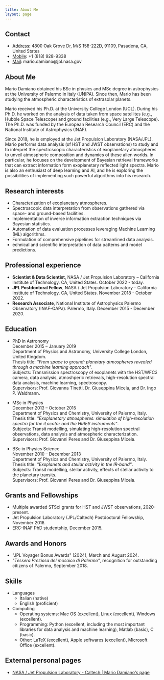 ```yaml
---
title: About Me
layout: page
---
```


<h2>Contact</h2>
<ul class="skill-list">
	<li><u>Address</u>:  4800 Oak Grove Dr, M/S 158-222D, 91109, Pasadena, CA, United States</li>
	<li><u>Mobile</u>:   +1 (818) 928-9338</li>
	<li><u>Mail</u>:     mario.damiano@jpl.nasa.gov</li>
</ul>


<h2>About Me</h2>
<p>Mario Damiano obtained his BSc in physics and MSc degree in astrophysics at the University of Palermo in Italy (UNIPA). Since then, Mario has been studying the atmospheric characteristics of extrasolar planets.</p>

<p>Mario received his Ph.D. at the University College London (UCL). During his Ph.D. he worked on the analysis of data taken from space satellites (e.g., Hubble Space Telescope) and ground facilities (e.g., Very Large Telescope). The Ph.D. was funded by the European Research Council (ERC) and the National Institute of Astrophysics (INAF).</p>

<p>Since 2018, he is employed at the Jet Propulsion Laboratory (NASA/JPL). Mario performs data analysis (of HST and JWST observations) to study and to interpret the spectroscopic characteristics of exoplanetary atmospheres to unveil atmospheric composition and dynamics of these alien worlds. In particular, he focuses on the development of Bayesian retrieval frameworks that can extract information form exoplanetary reflected light spectra. Mario is also an enthusiast of deep learning and AI, and he is exploring the possibilities of implementing such powerful algorithms into his research.</p>

<h2>Research interests</h2>
<ul class="skill-list">
	<li>Characterization of exoplanetary atmospheres.</li>
	<li>Spectroscopic data interpretation from observations gathered via space- and ground-based facilities.</li>
	<li>Implementation of inverse information extraction techniques via Bayesian statistics.</li>
	<li>Automation of data evaluation processes leveraging Machine Learning (ML) algorithms.</li>
    <li>Formulation of comprehensive pipelines for streamlined data analysis.</li>
    <li>echnical and scientific interpretation of data patterns and model predictions.</li>
</ul>

<h2>Professional experience</h2>
<ul class="skill-list">
    <li><strong>Scientist & Data Scientist</strong>, NASA / Jet Propulsion Laboratory – California Institute of Technology. CA, United States. October 2022 - today.</li>
	<li><strong>JPL Postdoctoral Fellow</strong>, NASA / Jet Propulsion Laboratory – California Institute of Technology. CA, United States. November 2018 - October 2022.</li>
	<li><strong>Research Associate</strong>, National Institute of Astrophysics Palermo Observatory (INAF-OAPa). Palermo, Italy. December 2015 - December 2020.</li>
</ul>

<h2>Education</h2>
<ul class="skill-list">
	<li><p>PhD in Astronomy 
<br />December 2015 – January 2019
<br />Department of Physics and Astronomy, University College London, United Kingdom.
<br />Thesis title: <i>"From space to ground: planetary atmospheres revealed through a machine learning approach"</i>.
<br />Subjects: Transmission spectroscopy of exoplanets with the HST/WFC3 camera, data analysis, atmoshperic retrievals, 
high-resolution spectral data analysis, machine learning, spectroscopy.
<br />Supervisors: Prof. Giovanna Tinetti, Dr. Giuseppina Micela, and Dr. Ingo P. Waldmann.</p></li>
	<li><p>MSc in Physics
<br />December 2013 – October 2015 
<br />Department of Physics and Chemistry, University of Palermo, Italy.
<br />Thesis title: <i>"Exoplanetary atmospheres: simulation of high-resolution spectra for the iLocator and the HIRES instruments"</i>.
<br />Subjects: Transit modelling, simulating high-resolution spectral observations, data analysis and atmospheric characterization. 
<br />Supervisors: Prof. Giovanni Peres and Dr. Giuseppina Micela.</p></li>
    <li><p>BSc in Physics Science
<br />November 2010 – December 2013
<br />Department of Physics and Chemistry, University of Palermo, Italy.
<br />Thesis title: <i>"Exoplanets and stellar activity in the IR-band"</i>.
<br />Subjects: Transit modelling, stellar activity, effects of stellar activity to the planetary transits. 
<br />Supervisors: Prof. Giovanni Peres and Dr. Giuseppina Micela.</p></li>
</ul>

<h2>Grants and Fellowships</h2>
<ul class="skill-list">
<li>Multiple awarded STScI grants for HST and JWST observations, 2020-present.</li>
<li>Jet Propulsion Laboratory (JPL/Caltech) Postdoctoral Fellowship, November 2018.</li>
<li>ERC-INAF PhD studentship, December 2015.</li>
</ul>

<h2>Awards and Honors</h2>
<ul class="skill-list">
<li>"JPL Voyager Bonus Awards" (2024), March and August 2024.</li>
<li><i>"Tessera Preziosa del mosaico di Palermo"</i>, recognition for outstanding citizens of Palermo, September 2018.</li>
</ul>

<h2>Skills</h2>
  <ul>
  <li>Languages
    <ul>
      <li>Italian (native)</li>
      <li>English (proficient)</li>
    </ul>
  </li>
  <li>Computing
    <ul>
      <li>Operating systems: Mac OS (excellent), Linux (excellent), Windows (excellent).</li>
      <li>Programming: Python (excellent, including the most important libraries for data analysis and machine learning), Matlab (basic), C (basic).</li>
      <li>Other: LaTeX (excellent), Apple softwares (excellent), Microsoft Office (excellent).</li>
    </ul>
  </li>
</ul>

<h2>External personal pages</h2>

<ul class="skill-list">
	<li><a href="https://science.jpl.nasa.gov/people/Damiano/">NASA / Jet Propulsion Laboratory - Caltech | Mario Damiano's page</a></li>
</ul>
